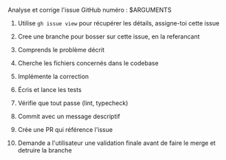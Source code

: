 Analyse et corrige l'issue GitHub numéro : $ARGUMENTS

1. Utilise `gh issue view` pour récupérer les détails, assigne-toi cette issue

2. Cree une branche pour bosser sur cette issue, en la referancant

2. Comprends le problème décrit

3. Cherche les fichiers concernés dans le codebase

4. Implémente la correction

5. Écris et lance les tests

6. Vérifie que tout passe (lint, typecheck)

7. Commit avec un message descriptif

8. Crée une PR qui référence l'issue

9. Demande a l'utilisateur une validation finale avant de faire le merge et detruire la branche